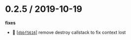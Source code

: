 
0.2.5 / 2019-10-19
==================

**fixes**
  * 🐛 [[`dbbf5616`](https://github.com/zhujun24/http-request-context/commit/dbbf56169b1cf2ca55507ad7de46ead9d63b5af1)]  remove destroy callstack to fix context lost
